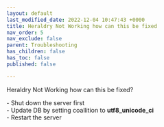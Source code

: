 ```yaml
---
layout: default
last_modified_date: 2022-12-04 10:47:43 +0000
title: Heraldry Not Working how can this be fixed
nav_order: 5
nav_exclude: false
parent: Troubleshooting
has_children: false
has_toc: false
published: false

---
```

Heraldry Not Working how can this be fixed?

\- Shut down the server first  
\- Update DB by setting coallition to **utf8_unicode_ci**  
\- Restart the server